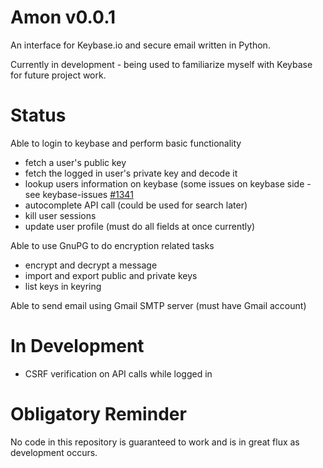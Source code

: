 # Amon v0.0.1

An interface for Keybase.io and secure email written in Python.

Currently in development - being used to familiarize myself with Keybase for future project work.

# Status
  
Able to login to keybase and perform basic functionality
  
* fetch a user's public key
* fetch the logged in user's private key and decode it
* lookup users information on keybase (some issues on keybase side - see keybase-issues [#1341](https://github.com/keybase/keybase-issues/issues/1341)
* autocomplete API call (could be used for search later)
* kill user sessions
* update user profile (must do all fields at once currently)
  
Able to use GnuPG to do encryption related tasks
  
* encrypt and decrypt a message
* import and export public and private keys
* list keys in keyring
    
Able to send email using Gmail SMTP server (must have Gmail account)

# In Development

* CSRF verification on API calls while logged in
  
# Obligatory Reminder

No code in this repository is guaranteed to work and is in great flux as development occurs.
    
